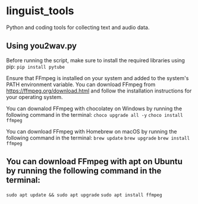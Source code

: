 # linguist_tools
Python and coding tools for collecting text and audio data.

## Using you2wav.py

Before running the script, make sure to install the required libraries using pip:
`pip install pytube`

Ensure that FFmpeg is installed on your system and added to the system's PATH environment variable.
You can download FFmpeg from https://ffmpeg.org/download.html and follow the installation instructions for your operating system.

You can downalod FFmpeg with chocolatey on Windows by running the following command in the terminal:
`choco upgrade all -y`
`choco install ffmpeg`

You can download FFmpeg with Homebrew on macOS by running the following command in the terminal:
`brew update`
`brew upgrade`
`brew install ffmpeg`

## You can download FFmpeg with apt on Ubuntu by running the following command in the terminal:
`sudo apt update && sudo apt upgrade`
`sudo apt install ffmpeg`